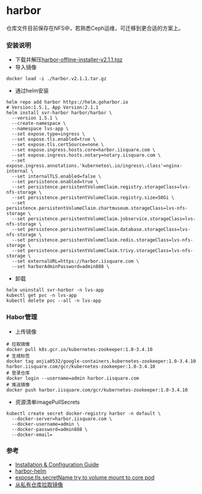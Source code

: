 # harbor
仓库文件目前保存在NFS中，若熟悉Ceph运维，可迁移到更合适的方案上。

### 安装说明
- 下载并解压[harbor-offline-installer-v2.1.1.tgz](https://github.com/goharbor/harbor/releases/tag/v2.1.1)
- 导入镜像
```
docker load -i ./harbor.v2.1.1.tar.gz
```
- 通过helm安装
```
helm repo add harbor https://helm.goharbor.io
# Version:1.5.1, App Version:2.1.1
helm install svr-harbor harbor/harbor \
  --version 1.5.1 \
  --create-namespace \
  --namespace lvs-app \
  --set expose.type=ingress \
  --set expose.tls.enabled=true \
  --set expose.tls.certSource=none \
  --set expose.ingress.hosts.core=harbor.iisquare.com \
  --set expose.ingress.hosts.notary=notary.iisquare.com \
  --set expose.ingress.annotations.'kubernetes\.io/ingress\.class'=nginx-internal \
  --set internalTLS.enabled=false \
  --set persistence.enabled=true \
  --set persistence.persistentVolumeClaim.registry.storageClass=lvs-nfs-storage \
  --set persistence.persistentVolumeClaim.registry.size=50Gi \
  --set persistence.persistentVolumeClaim.chartmuseum.storageClass=lvs-nfs-storage \
  --set persistence.persistentVolumeClaim.jobservice.storageClass=lvs-nfs-storage \
  --set persistence.persistentVolumeClaim.database.storageClass=lvs-nfs-storage \
  --set persistence.persistentVolumeClaim.redis.storageClass=lvs-nfs-storage \
  --set persistence.persistentVolumeClaim.trivy.storageClass=lvs-nfs-storage \
  --set externalURL=https://harbor.iisquare.com \
  --set harborAdminPassword=admin888 \
```
- 卸载
```
helm uninstall svr-harbor -n lvs-app
kubectl get pvc -n lvs-app
kubectl delete pvc --all -n lvs-app
```

### Habor管理
- 上传镜像
```
# 拉取镜像
docker pull k8s.gcr.io/kubernetes-zookeeper:1.0-3.4.10
# 生成标签
docker tag anjia0532/google-containers.kubernetes-zookeeper:1.0-3.4.10 harbor.iisquare.com/gcr/kubernetes-zookeeper:1.0-3.4.10
# 登录仓库
docker login --username=admin harbor.iisquare.com
# 推送镜像
docker push harbor.iisquare.com/gcr/kubernetes-zookeeper:1.0-3.4.10
```
- 资源清单imagePullSecrets
```
kubectl create secret docker-registry harbor -n default \
  --docker-server=harbor.iisquare.com \
  --docker-username=admin \
  --docker-password=admin888 \
  --docker-email=
```

### 参考
- [Installation & Configuration Guide](https://goharbor.io/docs/2.1.1/install-config/)
- [harbor-helm](https://github.com/goharbor/harbor-helm)
- [expose.tls.secretName try to volume mount to core pod](https://github.com/goharbor/harbor-helm/issues/261)
- [从私有仓库拉取镜像](https://kubernetes.io/zh/docs/tasks/configure-pod-container/pull-image-private-registry/)
